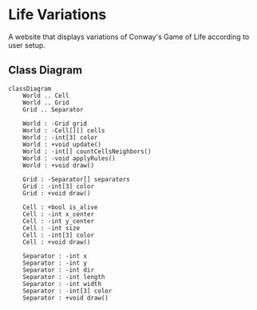 # Life Variations

A website that displays variations of Conway's Game of Life according to user setup.

## Class Diagram

```mermaid
classDiagram
    World .. Cell
    World .. Grid
    Grid .. Separator

    World : -Grid grid
    World : -Cell[][] cells
    World : -int[3] color
    World : +void update()
    World : -int[] countCellsNeighbors()
    World : -void applyRules()
    World : +void draw()

    Grid : -Separator[] separators
    Grid : -int[3] color
    Grid : +void draw()

    Cell : +bool is_alive
    Cell : -int x_center
    Cell : -int y_center
    Cell : -int size
    Cell : -int[3] color
    Cell : +void draw()

    Separator : -int x
    Separator : -int y
    Separator : -int dir
    Separator : -int length
    Separator : -int width
    Separator : -int[3] color
    Separator : +void draw()
```